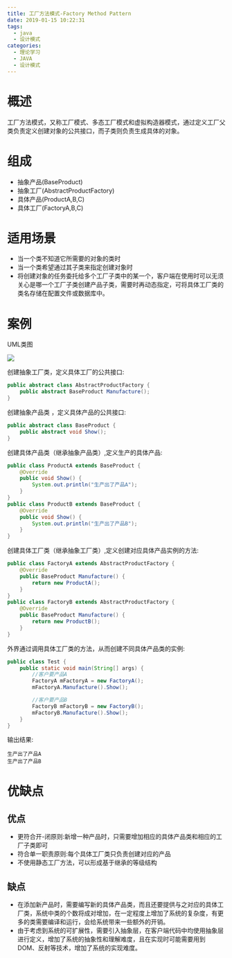 ```yaml
---
title: 工厂方法模式-Factory Method Pattern
date: 2019-01-15 10:22:31
tags:
  - java
  - 设计模式
categories: 
  - 理论学习
  - JAVA
  - 设计模式
---
```


# 概述

工厂方法模式，又称工厂模式、多态工厂模式和虚拟构造器模式，通过定义工厂父类负责定义创建对象的公共接口，而子类则负责生成具体的对象。<!-- more -->

# 组成

- 抽象产品(BaseProduct)
- 抽象工厂(AbstractProductFactory)
- 具体产品(ProductA,B,C)
- 具体工厂(FactoryA,B,C)

# 适用场景

- 当一个类不知道它所需要的对象的类时
- 当一个类希望通过其子类来指定创建对象时
- 将创建对象的任务委托给多个工厂子类中的某一个，客户端在使用时可以无须关心是哪一个工厂子类创建产品子类，需要时再动态指定，可将具体工厂类的类名存储在配置文件或数据库中。

# 案例

UML类图

![](https://i.loli.net/2019/01/14/5c3ca9c875a43.png)

创建抽象工厂类，定义具体工厂的公共接口:

```java
public abstract class AbstractProductFactory {
    public abstract BaseProduct Manufacture();
}
```

创建抽象产品类 ，定义具体产品的公共接口:

```java
public abstract class BaseProduct {
    public abstract void Show();
}
```

创建具体产品类（继承抽象产品类）,定义生产的具体产品:

```java
public class ProductA extends BaseProduct {
    @Override
    public void Show() {
        System.out.println("生产出了产品A");
    }
}
public class ProductB extends BaseProduct {
    @Override
    public void Show() {
        System.out.println("生产出了产品B");
    }
}
```

创建具体工厂类（继承抽象工厂类）,定义创建对应具体产品实例的方法:

```java
public class FactoryA extends AbstractProductFactory {
    @Override
    public BaseProduct Manufacture() {
        return new ProductA();
    }
}
public class FactoryB extends AbstractProductFactory {
    @Override
    public BaseProduct Manufacture() {
        return new ProductB();
    }
}
```

外界通过调用具体工厂类的方法，从而创建不同具体产品类的实例:

```java
public class Test {
    public static void main(String[] args) {
        //客户要产品A
        FactoryA mFactoryA = new FactoryA();
        mFactoryA.Manufacture().Show();

        //客户要产品B
        FactoryB mFactoryB = new FactoryB();
        mFactoryB.Manufacture().Show();
    }
}
```

输出结果:

```
生产出了产品A
生产出了产品B
```

# 优缺点

## 优点

- 更符合开-闭原则:新增一种产品时，只需要增加相应的具体产品类和相应的工厂子类即可
- 符合单一职责原则:每个具体工厂类只负责创建对应的产品
- 不使用静态工厂方法，可以形成基于继承的等级结构

## 缺点

- 在添加新产品时，需要编写新的具体产品类，而且还要提供与之对应的具体工厂类，系统中类的个数将成对增加，在一定程度上增加了系统的复杂度，有更多的类需要编译和运行，会给系统带来一些额外的开销。
- 由于考虑到系统的可扩展性，需要引入抽象层，在客户端代码中均使用抽象层进行定义，增加了系统的抽象性和理解难度，且在实现时可能需要用到DOM、反射等技术，增加了系统的实现难度。
